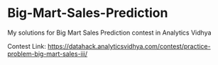 # Big-Mart-Sales-Prediction
My solutions for Big Mart Sales Prediction contest in Analytics Vidhya

Contest Link: https://datahack.analyticsvidhya.com/contest/practice-problem-big-mart-sales-iii/
